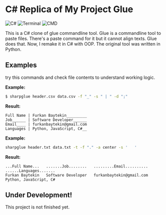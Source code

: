 # C# Replica of My Project Glue 

![C#](https://shields.io/badge/C%23-239120?logo=csharp&logoColor=white&style=for-the-badge)
![Terminal](https://shields.io/badge/Terminal_Tool-241F31?logo=gnometerminal&logoColor=white&style=for-the-badge)
![CMD](https://shields.io/badge/CMD_Tool-4D4D4D?logo=windowsterminal&logoColor=white&style=for-the-badge)

This is a C# clone of glue commandline tool. Glue is a commandline tool to paste files.
There's a paste command for it but it cannot align texts. Glue does that. Now, I remake
it in C# with OOP. The original tool was written in Python.

## Examples

try this commands and check file contents to understand working logic.

**Example:**

```sh
$ sharpglue header.csv data.csv -f "_" -s " | " -d ";"
```

**Result:**

```
Full Name | Furkan Baytekin_________
Job______ | Software Developer______
Email____ | furkanbaytekin@gmail.com
Languages | Python, JavaScript, C#__
```

**Example:**

```sh
sharpglue header.txt data.txt -t -f "." -a center -s '   '
```

**Result:**

```
...Full Name...   .......Job........   .........Email..........   ......Languages.......
Furkan Baytekin   Software Developer   furkanbaytekin@gmail.com   Python, JavaScript, C#
```

## Under Development!

This project is not finished yet.